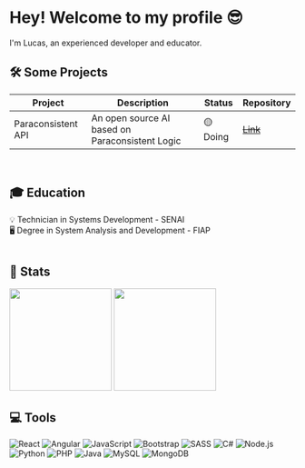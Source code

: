 # Hey! Welcome to my profile 😎

<p>I'm Lucas, an experienced developer and educator.</p>

## 🛠️ Some Projects

<table>
  <thead>
    <tr>
      <th>Project</th>
      <th>Description</th>
      <th>Status</th>
      <th>Repository</th>
    </tr>
  </thead>
  <tbody>
    <tr>
      <td>Paraconsistent API</td>
      <td>An open source AI based on Paraconsistent Logic</td>
      <td>🟡Doing</td>
      <td><a href="https://www.youtube.com/watch?v=wbby9coDRCk"><s>Link</s></a></td>
    </tr>
  </tbody>
</table>
<br>

## 🎓 Education

💡 Technician in Systems Development - SENAI
<br>
🖥️ Degree in System Analysis and Development - FIAP
<br>
<br>

## 🚀 Stats

<div>
  <img height="180px" src="https://github-readme-stats.vercel.app/api?username=LucasSimionatoIsTaken&show_icons=true&theme=tokyonight&include_all_commits=true&count_public=true"/>
  <img height="180px" src="https://github-readme-stats.vercel.app/api/top-langs/?username=LucasSimionatoIsTaken&theme=tokyonight&layout=compact&langs_count=7"/>
</div>

## 💻 Tools

<div align="left">
  
![React](https://img.shields.io/badge/-React-61DAFB?style=flat&logo=react&logoColor=black)
![Angular](https://img.shields.io/badge/-Angular-E23237?style=flat&logo=angular&logoColor=white)
![JavaScript](https://img.shields.io/badge/-JavaScript-F7DF1E?style=flat&logo=javascript&logoColor=black)
![Bootstrap](https://img.shields.io/badge/-Bootstrap-7952B3?style=flat&logo=bootstrap&logoColor=white)
![SASS](https://img.shields.io/badge/-SASS-CC6699?style=flat&logo=sass&logoColor=white)
![C#](https://img.shields.io/badge/-C%23-239120?style=flat&logo=csharp&logoColor=white)
![Node.js](https://img.shields.io/badge/-Node.js-339933?style=flat&logo=node.js&logoColor=white)
![Python](https://img.shields.io/badge/-Python-3776AB?style=flat&logo=python&logoColor=white)
![PHP](https://img.shields.io/badge/-PHP-777BB4?style=flat&logo=php&logoColor=white)
![Java](https://img.shields.io/badge/Java-ED8B00?style=flat&logo=openjdk&logoColor=white)
![MySQL](https://img.shields.io/badge/-MySQL-4479A1?style=flat&logo=mysql&logoColor=white)
![MongoDB](https://img.shields.io/badge/-MongoDB-47A248?style=flat&logo=mongodb&logoColor=white)
<!--   <img alt="C#"         height="50" src="https://raw.githubusercontent.com/devicons/devicon/master/icons/csharp/csharp-original.svg">
  <img alt="Python"     height="50" src="https://raw.githubusercontent.com/devicons/devicon/master/icons/python/python-original-wordmark.svg">
  <img alt="ReactJS"    height="50" src="https://raw.githubusercontent.com/devicons/devicon/master/icons/react/react-original.svg">
  <img alt="Angular"    height="50" src="https://raw.githubusercontent.com/devicons/devicon/master/icons/angularjs/angularjs-original.svg">
  <img alt="Bootstrap"  height="50" src="https://cdn.jsdelivr.net/gh/devicons/devicon/icons/bootstrap/bootstrap-original.svg">
  <img alt="Javascript" height="50" src="https://raw.githubusercontent.com/devicons/devicon/master/icons/javascript/javascript-original.svg">
  <img alt="PHP"        height="50" src="https://raw.githubusercontent.com/devicons/devicon/master/icons/php/php-original.svg">
  <img alt="Java"       height="50" src="https://raw.githubusercontent.com/devicons/devicon/master/icons/java/java-original.svg"> -->
</div>
<br>



